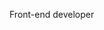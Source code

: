Front-end developer

<!---
matricax/matricax is a ✨ special ✨ repository because its `README.md` (this file) appears on your GitHub profile.
You can click the Preview link to take a look at your changes.
--->
